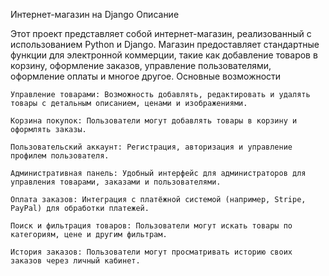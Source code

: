 Интернет-магазин на Django
Описание

Этот проект представляет собой интернет-магазин, реализованный с использованием Python и Django. Магазин предоставляет стандартные функции для электронной коммерции, такие как добавление товаров в корзину, оформление заказов, управление пользователями, оформление оплаты и многое другое.
Основные возможности

    Управление товарами: Возможность добавлять, редактировать и удалять товары с детальным описанием, ценами и изображениями.

    Корзина покупок: Пользователи могут добавлять товары в корзину и оформлять заказы.

    Пользовательский аккаунт: Регистрация, авторизация и управление профилем пользователя.

    Административная панель: Удобный интерфейс для администраторов для управления товарами, заказами и пользователями.

    Оплата заказов: Интеграция с платёжной системой (например, Stripe, PayPal) для обработки платежей.

    Поиск и фильтрация товаров: Пользователи могут искать товары по категориям, цене и другим фильтрам.

    История заказов: Пользователи могут просматривать историю своих заказов через личный кабинет.
